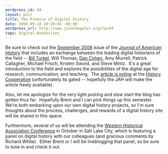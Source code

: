 ```yaml
--- 
wordpress_id: 44
layout: post
title: The Promise of Digital History
date: 2008-09-18 10:20:04 -05:00
wordpress_url: http://www.jasonheppler.org/?p=44
tags: Digital-Humanities
---
```

Be sure to check out the <a href="http://www.journalofamericanhistory.org/issues/952/index.html">September  2008</a> issue of the<em> <a href="http://www.journalofamericanhistory.org/">Journal of American  History</a> </em>that includes an exchange between the leading digital  historians of the field -- <a href="http://digitalhistoryhacks.blogspot.com/">Bill Turkel</a>,  Will Thomas, <a href="http://www.dancohen.org/">Dan Cohen</a>, Amy Murrell, Patrick  Callagher, Michael Frisch, Kristen Sword, and Steve Mintz.  It's a great  introduction to the field and explores the possibilities of the digital  age for research, communication, and teaching.  The <a href="http://www.historycooperative.org/journals/jah/95.2/interchange.html">article  is online</a> at the <a href="http://www.historycooperative.org/">History Cooperative</a> (unfortunately its gated -- hopefully the JAH will make the article  freely available).

Also, let me apologize for the very light posting and slow start the  blog has gotten thus far.  Hopefully Brent and I can pick things up this  semester.  We're both embarking upon our own digital history projects,  so I'm sure thoughts about the process, challenges, and rewards of a  digital history site will be shared in this space.

Furthermore, several of us will be attending the <a href="http://www.umsl.edu/~wha/">Western  Historical Association Conference</a> in October in Salt Lake City,  which is featuring a panel on digital history with our colleagues (and  gracious comments by Richard White).  Either Brent or I will be  liveblogging that panel, so be sure to tune in and check it out.
